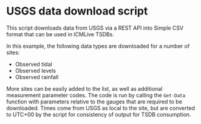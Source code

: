 # USGS data download script
This script downloads data from USGS via a REST API into Simple CSV format that can be used in ICMLive TSDBs.

In this example, the following data types are downloaded for a number of sites:
* Observed tidal
* Observed levels
* Observed rainfall

More sites can be easily added to the list, as well as additional measurement parameter codes.
The code is run by calling the `Get-Data` function with parameters relative to the gauges that are required to be downloaded.
Times come from USGS as local to the site, but are converted to UTC+00 by the script for consistency of output for TSDB consumption.